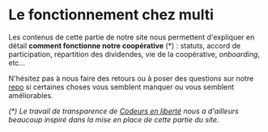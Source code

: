 
# Le fonctionnement chez multi

Les contenus de cette partie de notre site nous permettent d'expliquer en détail **comment fonctionne notre coopérative** (*) : statuts, accord de participation, répartition des dividendes, vie de la coopérative, _onboarding_, etc...

N'hésitez pas à nous faire des retours ou à poser des questions sur notre [repo][repo-multi] si certaines choses vous semblent manquer ou vous semblent améliorables.  

_(*) Le travail de transparence de [Codeurs en liberté] nous a d'ailleurs beaucoup inspiré dans la mise en place de cette partie du site._

[Codeurs en liberté]: https://www.xn--codeursenlibert-pnb.fr/
[repo-multi]: https://github.com/multi-coop/multi-site-contents
